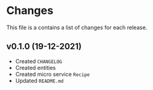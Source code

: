 # Changes

This file is a contains a list of changes for each release.

## v0.1.0 (19-12-2021)

* Created `CHANGELOG`
* Created entities
* Created micro service `Recipe`
* Updated `README.md`